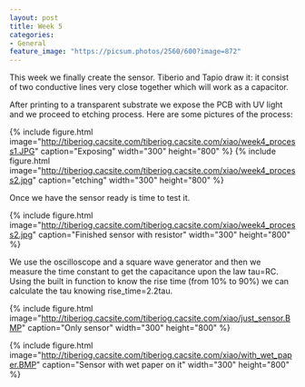 ```yaml
---
layout: post
title: Week 5
categories:
- General
feature_image: "https://picsum.photos/2560/600?image=872"
---
```

This week we finally create the sensor. Tiberio and Tapio draw it: it consist of two conductive lines very close together which will work as a capacitor.

After printing to a transparent substrate we expose the PCB with UV light and we proceed to etching process.
Here are some pictures of the process:

{% include figure.html image="http://tiberiog.cacsite.com/tiberiog.cacsite.com/xiao/week4_process1.JPG" caption="Exposing" width="300" height="800" %}
{% include figure.html image="http://tiberiog.cacsite.com/tiberiog.cacsite.com/xiao/week4_process2.jpg" caption="etching" width="300" height="800" %}

Once we have the sensor ready is time to test it.

{% include figure.html image="http://tiberiog.cacsite.com/tiberiog.cacsite.com/xiao/week4_process2.jpg" caption="Finished sensor with resistor" width="300" height="800" %}

We use the oscilloscope and a square wave generator and then we measure the time constant to get the capacitance upon the law tau=RC.
Using the built in function to know the rise time (from 10% to 90%) we can calculate the tau knowing rise_time=2.2tau.

{% include figure.html image="http://tiberiog.cacsite.com/tiberiog.cacsite.com/xiao/just_sensor.BMP" caption="Only sensor" width="300" height="800" %}

{% include figure.html image="http://tiberiog.cacsite.com/tiberiog.cacsite.com/xiao/with_wet_paper.BMP" caption="Sensor with wet paper on it" width="300" height="800" %}
